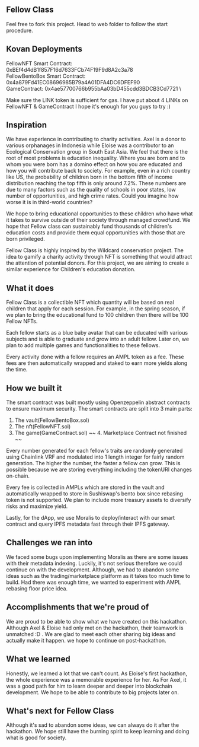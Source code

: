 ## Fellow Class
Feel free to fork this project. Head to web folder to follow the start procedure.

## Kovan Deployments
FellowNFT Smart Contract: 0xBEf4d4dB1f857F16d7633FCb74F19F9d8A2c3a78 \
FellowBentoBox Smart Contract: 0x4a879Fd41EC08696985B79a4A01DFA4DC6DFEF90 \
GameContract: 0x4ae57700766b955bAa03bD455cdd3BDCB3Cd7721 \

Make sure the LINK token is sufficient for gas. I have put about 4 LINKs on FellowNFT & GameContract I hope it's enough for you guys to try :)

## Inspiration
We have experience in contributing to charity activities. Axel is a donor to various orphanages in Indonesia while Eloise was a contributor to an Ecological Conservation group in South East Asia. We feel that there is the root of most problems is education inequality. Where you are born and to whom you were born has a domino effect on how you are educated and how you will contribute back to society. For example, even in a rich country like US, the probability of children born in the bottom fifth of income distribution reaching the top fifth is only around 7.2%. These numbers are due to many factors such as the quality of schools in poor states, low number of opportunities, and high crime rates. Could you imagine how worse it is in third-world countries?

We hope to bring educational opportunities to these children who have what it takes to survive outside of their society through managed crowdfund. We hope that Fellow class can sustainably fund thousands of children's education costs and provide them equal opportunities with those that are born privileged.

Fellow Class is highly inspired by the Wildcard conservation project. The idea to gamify a charity activity through NFT is something that would attract the attention of potential donors. For this project, we are aiming to create a similar experience for Children's education donation.

## What it does
Fellow Class is a collectible NFT which quantity will be based on real children that apply for each session. For example, in the spring season, if we plan to bring the educational fund to 100 children then there will be 100 Fellow NFTs.

Each fellow starts as a blue baby avatar that can be educated with various subjects and is able to graduate and grow into an adult fellow. Later on, we plan to add multiple games and functionalities to these fellows.

Every activity done with a fellow requires an AMPL token as a fee. These fees are then automatically wrapped and staked to earn more yields along the time.

## How we built it
The smart contract was built mostly using Openzeppelin abstract contracts to ensure maximum security. The smart contracts are split into 3 main parts:
 1.  The vault(FellowBentoBox.sol)
 2. The nft(FellowNFT.sol)
 3. The game(GameContract.sol)
 ~~ 4. Marketplace Contract not finished ~~

Every number generated for each fellow's traits are randomly generated using Chainlink VRF and modulated into 1 length integer for fairly random generation. The higher the number, the faster a fellow can grow. This is possible because we are storing everything including the tokenURI changes on-chain. 

Every fee is collected in AMPLs which are stored in the vault and automatically wrapped to store in Sushiswap's bento box since rebasing token is not supported. We plan to include more treasury assets to diversify risks and maximize yield.

Lastly, for the dApp, we use Moralis to deploy/interact with our smart contract and query IPFS metadata fast through their IPFS gateway.

## Challenges we ran into
We faced some bugs upon implementing Moralis as there are some issues with their metadata indexing. Luckily, it's not serious therefore we could continue on with the development. Although, we had to abandon some ideas such as the trading/marketplace platform as it takes too much time to build. Had there was enough time, we wanted to experiment with AMPL rebasing floor price idea. 

## Accomplishments that we're proud of
We are proud to be able to show what we have created on this hackathon. Although Axel & Eloise had only met on the hackathon, their teamwork is unmatched :D . We are glad to meet each other sharing big ideas and actually make it happen. we hope to continue on post-hackathon.

## What we learned
Honestly, we learned a lot that we can't count. As Eloise's first hackathon, the whole experience was a memorable experience for her. As For Axel, it was a good path for him to learn deeper and deeper into blockchain development. We hope to be able to contribute to big projects later on.

## What's next for Fellow Class
Although it's sad to abandon some ideas, we can always do it after the hackathon. We hope still have the burning spirit to keep learning and doing what is good for society.
